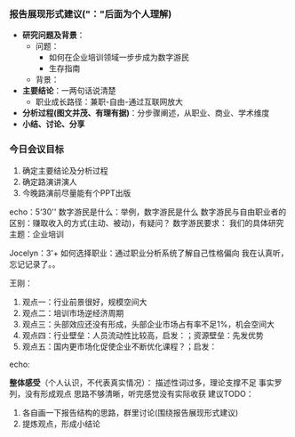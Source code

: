 ### 报告展现形式建议("："后面为个人理解)
* **研究问题及背景**：
  * 问题：
    * 如何在企业培训领域一步步成为数字游民
    * 生存指南
  * 背景：
* **主要结论**：一两句话说清楚
  * 职业成长路径：兼职-自由-通过互联网放大
* **分析过程(图文并茂、有理有据)**：分步骤阐述，从职业、商业、学术维度
* **小结、讨论、分享**
### 今日会议目标
1. 确定主要结论及分析过程
2. 确定路演讲演人
3. 今晚路演前尽量能有个PPT出版

echo：5‘30''
数字游民是什么：举例，数字游民是什么
数字游民与自由职业者的区别：赚取收入的方式(主动、被动)，有疑问？
数字游民要求：
我们的具体研究主题：企业培训

Jocelyn：3'+
如何选择职业：通过职业分析系统了解自己性格偏向
我在认真听，忘记记录了。。

王刚：
1. 观点一：行业前景很好，规模空间大
2. 观点二：培训市场逆经济周期
3. 观点三：头部效应还没有形成，头部企业市场占有率不足1%，机会空间大
4. 观点四：行业壁垒：人员流动性比较高，启发：；资源壁垒：先发优势
5. 观点五：国内更市场化促使企业不断优化课程？；启发：

echo:


**整体感受**（个人认识，不代表真实情况）：
描述性词过多，理论支撑不足
事实罗列，没有形成观点
思路不够清晰，听完感觉没有实际收获
建议TODO：
1. 各自画一下报告结构的思路，群里讨论(围绕报告展现形式建议)
2. 提炼观点，形成小结论

